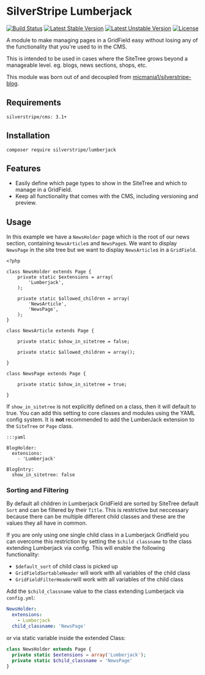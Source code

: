 # SilverStripe Lumberjack

[![Build Status](https://travis-ci.org/silverstripe/silverstripe-lumberjack.svg?branch=1.1)](https://travis-ci.org/silverstripe/silverstripe-lumberjack) [![Latest Stable Version](https://poser.pugx.org/silverstripe/lumberjack/v/stable)](https://packagist.org/packages/silverstripe/lumberjack) [![Latest Unstable Version](https://poser.pugx.org/silverstripe/lumberjack/v/unstable)](https://packagist.org/packages/silverstripe/lumberjack) [![License](https://poser.pugx.org/silverstripe/lumberjack/license)](https://packagist.org/packages/silverstripe/lumberjack)

A module to make managing pages in a GridField easy without losing any of the functionality that you're used to in the CMS.

This is intended to be used in cases where the SiteTree grows beyond a manageable level. eg. blogs, news sections, shops, etc.

This module was born out of and decoupled from [micmania1/silverstripe-blog](https://github.com/micmania1/silverstripe-blogger).

## Requirements

	silverstripe/cms: 3.1+


## Installation

	composer require silverstripe/lumberjack

## Features

* Easily define which page types to show in the SiteTree and which to manage in a GridField.
* Keep all functionality that comes with the CMS, including versioning and preview.

## Usage

In this example we have a `NewsHolder` page which is the root of our news section, containing `NewsArticle`s and 
`NewsPage`s. We want to display `NewsPage` in the site tree but we want to display `NewsArticle`s in a `GridField`.

	<?php
	
	class NewsHolder extends Page {
		private static $extensions = array(
			'Lumberjack',
		);
		
		private static $allowed_children = array(
			'NewsArticle',
			'NewsPage',
		);
	}
	
	class NewsArticle extends Page {
		
		private static $show_in_sitetree = false;
		
		private static $allowed_children = array();
		
	}
	
	class NewsPage extends Page {
		
		private static $show_in_sitetree = true;
	
	}
	
If `show_in_sitetree` is not explicitly defined on a class, then it will default to true. You can add this setting to
core classes and modules using the YAML config system. It is **not** recommended to add the LumberJack extension to 
the `SiteTree` or `Page` class.


	:::yaml
	
	BlogHolder:
	  extensions:
	    - 'Lumberjack'
	
	BlogEntry:
	  show_in_sitetree: false
	
### Sorting and Filtering

By default all children in Lumberjack GridField are sorted by SiteTree default `Sort` and can be filtered by their `Title`. This is restrictive but neccessary because there can be multiple different child classes and these are the values they all have in common.

If you are only using one single child class in a Lumberjack Gridfield you can overcome this restriction by setting the `$child classname` to the class extending Lumberjack via config.
This will enable the following functionality:
* `$default_sort` of child class is picked up
* `GridFieldSortableHeader` will work with all variables of the child class
* `GridFieldFilterHeader`will work with all variables of the child class

Add the `$child_classname` value to the class extending Lumberjack via `config.yml`:

```yml
NewsHolder:
  extensions:
    - Lumberjack
  child_classname: 'NewsPage'
```
or via static variable inside the extended Class:

```php
class NewsHolder extends Page {
  private static $extensions = array('Lumberjack');
  private static $child_classname = 'NewsPage'
}
```


